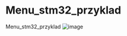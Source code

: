 # Menu_stm32_przyklad
Menu_stm32_przyklad
![image](https://github.com/Wneq1/Menu_stm32_przyklad/assets/127328405/506783a6-491d-4b2d-8070-a028c9a4ad7b)
